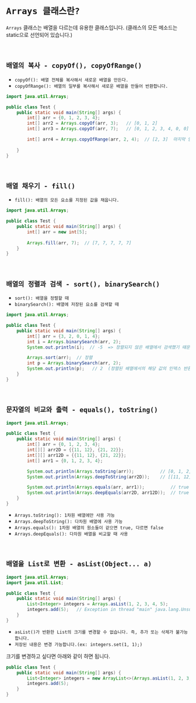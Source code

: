 # `Arrays 클래스란?`

`Arrays` 클래스는 배열을 다르는데 유용한 클래스입니다. (클래스의 모든 메소드는 static으로 선언되어 있습니다.)

<br>

## `배열의 복사 - copyOf(), copyOfRange()`

- `copyOf(): 배열 전체를 복사해서 새로운 배열을 만든다.`
- `copyOfRange(): 배열의 일부를 복사해서 새로운 배열을 만들어 반환합니다.`

```java
import java.util.Arrays;

public class Test {
    public static void main(String[] args) {
        int[] arr = {0, 1, 2, 3, 4};
        int[] arr2 = Arrays.copyOf(arr, 3);   // [0, 1, 2]
        int[] arr3 = Arrays.copyOf(arr, 7);   // [0, 1, 2, 3, 4, 0, 0]

        int[] arr4 = Arrays.copyOfRange(arr, 2, 4);  // [2, 3]  마지막 인덱스는 포함되지 않습니다.
        
    }
}
```

<br>

## `배열 채우기 - fill()`

- `fill(): 배열의 모든 요소를 지정된 값을 채웁니다.`

```java
import java.util.Arrays;

public class Test {
    public static void main(String[] args) {
        int[] arr = new int[5];
        
        Arrays.fill(arr, 7);  // [7, 7, 7, 7, 7]
    }
}
```

<br>

## `배열의 정렬과 검색 - sort(), binarySearch()`

- `sort(): 배열을 정렬할 때`
- `binarySearch(): 배열에 저장된 요소를 검색할 때`

```java
import java.util.Arrays;

public class Test {
    public static void main(String[] args) {
        int[] arr = {3, 2, 0, 1, 4};
        int i = Arrays.binarySearch(arr, 2);
        System.out.println(i);  // -5  => 정렬되지 않은 배열에서 검색했기 때문에 잘못된 결과 반환

        Arrays.sort(arr);  // 정렬
        int p = Arrays.binarySearch(arr, 2);
        System.out.println(p);   // 2  (정렬된 배열에서의 해당 값의 인덱스 반환)
    }
}
```

<br>

## `문자열의 비교와 출력 - equals(), toString()`

```java
import java.util.Arrays;

public class Test {
    public static void main(String[] args) {
        int[] arr = {0, 1, 2, 3, 4};
        int[][] arr2D = {{11, 12}, {21, 22}};
        int[][] arr12D = {{11, 12}, {21, 22}};
        int[] arr1 = {0, 1, 2, 3, 4};

        System.out.println(Arrays.toString(arr));          // [0, 1, 2, 3, 4]
        System.out.println(Arrays.deepToString(arr2D));    // [[11, 12], [21, 22]]

        System.out.println(Arrays.equals(arr, arr1));          // true
        System.out.println(Arrays.deepEquals(arr2D, arr12D));  // true 
    }
}
```

- `Arrays.toString(): 1차원 배열에만 사용 가능`
- `Arrays.deepToString(): 다차원 배열에 사용 가능`
- `Arrays.equals(): 1차원 배열의 원소들이 같으면 true, 다르면 false`
- `Arrays.deepEquals(): 다차원 배열을 비교할 때 사용`

<br>

## `배열을 List로 변환 - asList(Object... a)`

```java
import java.util.Arrays;
import java.util.List;

public class Test {
    public static void main(String[] args) {
        List<Integer> integers = Arrays.asList(1, 2, 3, 4, 5);
        integers.add(5);   // Exception in thread "main" java.lang.UnsupportedOperationException
    }
}
```

- `asList()가 반환한 List의 크기를 변경할 수 없습니다. 즉, 추가 또는 삭제가 불가능합니다.`
- `저장된 내용은 변경 가능합니다.(ex: integers.set(1, 1);)`

크기를 변경하고 싶다면 아래와 같이 하면 됩니다. 

```java
public class Test {
    public static void main(String[] args) {
        List<Integer> integers = new ArrayList<>(Arrays.asList(1, 2, 3, 4, 5));
        integers.add(5);
    }
}
```
